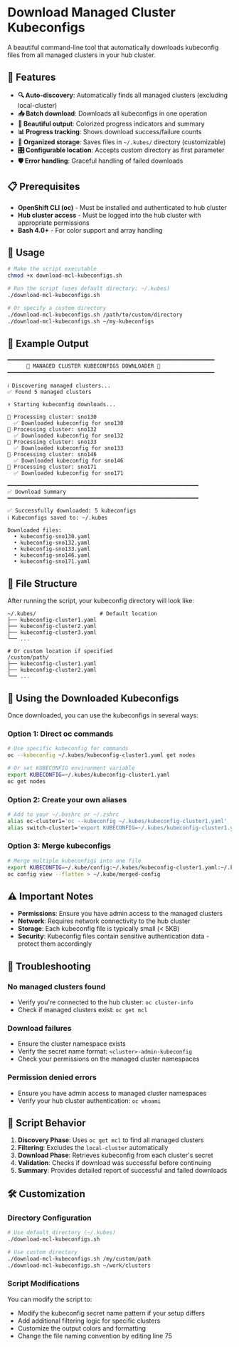 # Download Managed Cluster Kubeconfigs

A beautiful command-line tool that automatically downloads kubeconfig files from all managed clusters in your hub cluster.

## 🚀 Features

- **🔍 Auto-discovery**: Automatically finds all managed clusters (excluding local-cluster)
- **📥 Batch download**: Downloads all kubeconfigs in one operation
- **🎨 Beautiful output**: Colorized progress indicators and summary
- **📊 Progress tracking**: Shows download success/failure counts
- **📁 Organized storage**: Saves files in `~/.kubes/` directory (customizable)
- **🎛️ Configurable location**: Accepts custom directory as first parameter
- **🛡️ Error handling**: Graceful handling of failed downloads

## 📋 Prerequisites

- **OpenShift CLI (oc)** - Must be installed and authenticated to hub cluster
- **Hub cluster access** - Must be logged into the hub cluster with appropriate permissions
- **Bash 4.0+** - For color support and array handling

## 🔧 Usage

```bash
# Make the script executable
chmod +x download-mcl-kubeconfigs.sh

# Run the script (uses default directory: ~/.kubes)
./download-mcl-kubeconfigs.sh

# Or specify a custom directory
./download-mcl-kubeconfigs.sh /path/to/custom/directory
./download-mcl-kubeconfigs.sh ~/my-kubeconfigs
```

## 📖 Example Output

```shell
━━━━━━━━━━━━━━━━━━━━━━━━━━━━━━━━━━━━━━━━━━━━━━━━━━━━━━━━━━━━━━━━━
      🔗 MANAGED CLUSTER KUBECONFIGS DOWNLOADER 🔗
━━━━━━━━━━━━━━━━━━━━━━━━━━━━━━━━━━━━━━━━━━━━━━━━━━━━━━━━━━━━━━━━━

ℹ️ Discovering managed clusters...
✅ Found 5 managed clusters

⬇️ Starting kubeconfig downloads...

🔗 Processing cluster: sno130
  ✅ Downloaded kubeconfig for sno130
🔗 Processing cluster: sno132
  ✅ Downloaded kubeconfig for sno132
🔗 Processing cluster: sno133
  ✅ Downloaded kubeconfig for sno133
🔗 Processing cluster: sno146
  ✅ Downloaded kubeconfig for sno146
🔗 Processing cluster: sno171
  ✅ Downloaded kubeconfig for sno171

━━━━━━━━━━━━━━━━━━━━━━━━━━━━━━━━━━━━━━━━━━━━━━━━━━━━━━━━━━━━
✅ Download Summary
━━━━━━━━━━━━━━━━━━━━━━━━━━━━━━━━━━━━━━━━━━━━━━━━━━━━━━━━━━━━

✅ Successfully downloaded: 5 kubeconfigs
ℹ️ Kubeconfigs saved to: ~/.kubes

Downloaded files:
  • kubeconfig-sno130.yaml
  • kubeconfig-sno132.yaml
  • kubeconfig-sno133.yaml
  • kubeconfig-sno146.yaml
  • kubeconfig-sno171.yaml
```

## 📁 File Structure

After running the script, your kubeconfig directory will look like:

```
~/.kubes/                    # Default location
├── kubeconfig-cluster1.yaml
├── kubeconfig-cluster2.yaml
├── kubeconfig-cluster3.yaml
└── ...

# Or custom location if specified
/custom/path/
├── kubeconfig-cluster1.yaml
├── kubeconfig-cluster2.yaml
└── ...
```

## 🔧 Using the Downloaded Kubeconfigs

Once downloaded, you can use the kubeconfigs in several ways:

### Option 1: Direct oc commands
```bash
# Use specific kubeconfig for commands
oc --kubeconfig ~/.kubes/kubeconfig-cluster1.yaml get nodes

# Or set KUBECONFIG environment variable
export KUBECONFIG=~/.kubes/kubeconfig-cluster1.yaml
oc get nodes
```

### Option 2: Create your own aliases
```bash
# Add to your ~/.bashrc or ~/.zshrc
alias oc-cluster1='oc --kubeconfig ~/.kubes/kubeconfig-cluster1.yaml'
alias switch-cluster1='export KUBECONFIG=~/.kubes/kubeconfig-cluster1.yaml'
```

### Option 3: Merge kubeconfigs
```bash
# Merge multiple kubeconfigs into one file
export KUBECONFIG=~/.kube/config:~/.kubes/kubeconfig-cluster1.yaml:~/.kubes/kubeconfig-cluster2.yaml
oc config view --flatten > ~/.kube/merged-config
```

## ⚠️ Important Notes

- **Permissions**: Ensure you have admin access to the managed clusters
- **Network**: Requires network connectivity to the hub cluster
- **Storage**: Each kubeconfig file is typically small (< 5KB)
- **Security**: Kubeconfig files contain sensitive authentication data - protect them accordingly

## 🐛 Troubleshooting

### No managed clusters found
- Verify you're connected to the hub cluster: `oc cluster-info`
- Check if managed clusters exist: `oc get mcl`

### Download failures
- Ensure the cluster namespace exists
- Verify the secret name format: `<cluster>-admin-kubeconfig`
- Check your permissions on the managed cluster namespaces

### Permission denied errors
- Ensure you have admin access to managed cluster namespaces
- Verify your hub cluster authentication: `oc whoami`

## 🔄 Script Behavior

1. **Discovery Phase**: Uses `oc get mcl` to find all managed clusters
2. **Filtering**: Excludes the `local-cluster` automatically  
3. **Download Phase**: Retrieves kubeconfig from each cluster's secret
4. **Validation**: Checks if download was successful before continuing
5. **Summary**: Provides detailed report of successful and failed downloads

## 🛠️ Customization

### Directory Configuration
```bash
# Use default directory (~/.kubes)
./download-mcl-kubeconfigs.sh

# Use custom directory
./download-mcl-kubeconfigs.sh /my/custom/path
./download-mcl-kubeconfigs.sh ~/work/clusters
```

### Script Modifications
You can modify the script to:
- Modify the kubeconfig secret name pattern if your setup differs
- Add additional filtering logic for specific clusters  
- Customize the output colors and formatting
- Change the file naming convention by editing line 75
